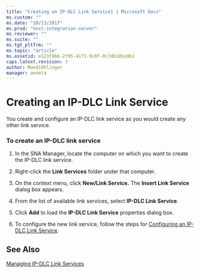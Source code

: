 ```yaml
---
title: "Creating an IP-DLC Link Service1 | Microsoft Docs"
ms.custom: ""
ms.date: "10/13/2017"
ms.prod: "host-integration-server"
ms.reviewer: ""
ms.suite: ""
ms.tgt_pltfrm: ""
ms.topic: "article"
ms.assetid: e123f9b6-2f95-4173-9c0f-0c7db185e9b1
caps.latest.revision: 3
author: MandiOhlinger
manager: anneta
---
```

# Creating an IP-DLC Link Service
You create and configure an IP-DLC link service as you would create any other link service.  
  
### To create an IP-DLC link service  
  
1.  In the SNA Manager, locate the computer on which you want to create the IP-DLC link service.  
  
2.  Right-click the **Link Services** folder under that computer.  
  
3.  On the context menu, click **New/Link Service.** The **Insert Link Service** dialog box appears.  
  
4.  From the list of available link services, select **IP-DLC Link Service**.  
  
5.  Click **Add** to load the **IP-DLC Link Service** properties dialog box.  
  
6.  To configure the new link service, follow the steps for [Configuring an IP-DLC Link Service](../Topic/Configuring%20an%20IP-DLC%20Link%20Service2.md).  
  
## See Also  
 [Managing IP-DLC Link Services](../core/managing-ip-dlc-link-services.md)